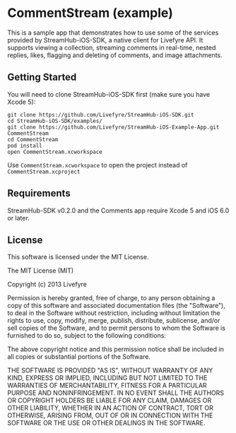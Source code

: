 CommentStream (example)
=======================

This is a sample app that demonstrates how to use some of the services
provided by StreamHub-iOS-SDK, a native client for Livefyre API. It supports
viewing a collection, streaming comments in real-time, nested replies, likes, 
flagging and deleting of comments, and image attachments.

## Getting Started

You will need to clone StreamHub-iOS-SDK first (make sure you have Xcode 5):

    git clone https://github.com/Livefyre/StreamHub-iOS-SDK.git
    cd StreamHub-iOS-SDK/examples/
    git clone https://github.com/Livefyre/StreamHub-iOS-Example-App.git CommentStream
    cd CommentStream
    pod install
    open CommentStream.xcworkspace

Use `CommentStream.xcworkspace` to open the project instead of
`CommentStream.xcproject`

## Requirements

StreamHub-SDK v0.2.0 and the Comments app require Xcode 5 and iOS 6.0 or later. 

## License

This software is licensed under the MIT License.

The MIT License (MIT)

Copyright (c) 2013 Livefyre

Permission is hereby granted, free of charge, to any person obtaining a copy of
this software and associated documentation files (the "Software"), to deal in
the Software without restriction, including without limitation the rights to
use, copy, modify, merge, publish, distribute, sublicense, and/or sell copies
of the Software, and to permit persons to whom the Software is furnished to do
so, subject to the following conditions:

The above copyright notice and this permission notice shall be included in all
copies or substantial portions of the Software.

THE SOFTWARE IS PROVIDED "AS IS", WITHOUT WARRANTY OF ANY KIND, EXPRESS OR
IMPLIED, INCLUDING BUT NOT LIMITED TO THE WARRANTIES OF MERCHANTABILITY,
FITNESS FOR A PARTICULAR PURPOSE AND NONINFRINGEMENT. IN NO EVENT SHALL THE
AUTHORS OR COPYRIGHT HOLDERS BE LIABLE FOR ANY CLAIM, DAMAGES OR OTHER
LIABILITY, WHETHER IN AN ACTION OF CONTRACT, TORT OR OTHERWISE, ARISING FROM,
OUT OF OR IN CONNECTION WITH THE SOFTWARE OR THE USE OR OTHER DEALINGS IN THE
SOFTWARE.


